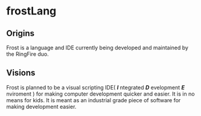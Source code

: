 frostLang
=========


Origins
-------
Frost is a language and IDE currently being developed and maintained by the RingFire duo.

Visions
-------
Frost is planned to be a visual scripting IDE(  ***I*** ntegrated ***D*** evelopment ***E*** nviroment  ) for making computer development quicker and easier. It is in no means for kids. It is meant as an industrial grade piece of software for making development easier.
